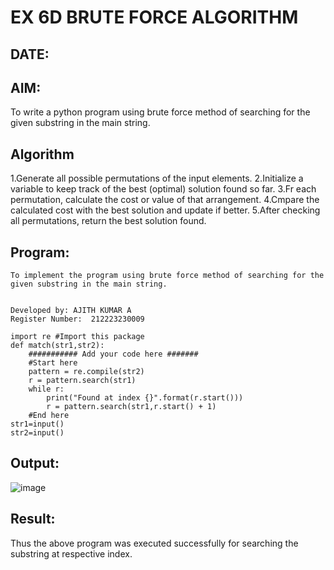 # EX 6D BRUTE FORCE ALGORITHM
## DATE:
## AIM:
To write a python program using brute force method of searching for the given substring in the main string.




## Algorithm
1.Generate all possible permutations of the input elements.
2.Initialize a variable to keep track of the best (optimal) solution found so far.
3.Fr each permutation, calculate the cost or value of that arrangement.
4.Cmpare the calculated cost with the best solution and update if better.
5.After checking all permutations, return the best solution found.

## Program:
~~~
To implement the program using brute force method of searching for the given substring in the main string.


Developed by: AJITH KUMAR A
Register Number:  212223230009

import re #Import this package
def match(str1,str2):
    ########### Add your code here #######
    #Start here
    pattern = re.compile(str2)
    r = pattern.search(str1)
    while r:
        print("Found at index {}".format(r.start()))
        r = pattern.search(str1,r.start() + 1)
    #End here
str1=input()
str2=input()
~~~

## Output:
![image](https://github.com/user-attachments/assets/900db451-c344-41e7-9071-930a87b82e29)

## Result:
Thus the above program was executed successfully for searching the substring at respective index.
